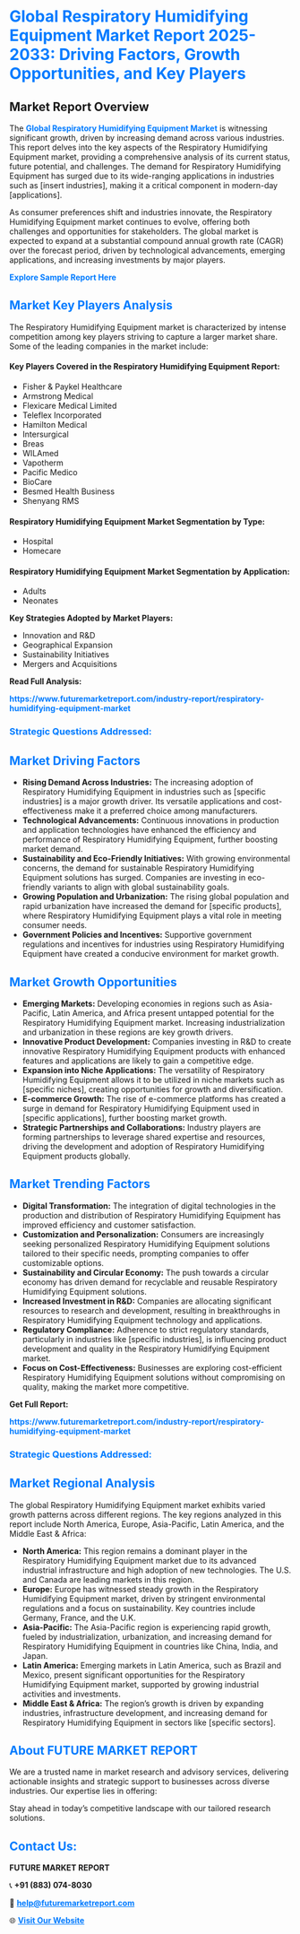 <h1 style="color: #007BFF;">Global Respiratory Humidifying Equipment Market Report 2025-2033: Driving Factors, Growth Opportunities, and Key Players</h1>

<section id="overview">
<h2>Market Report Overview</h2>
<p>The <a href="https://www.futuremarketreport.com/industry-report/respiratory-humidifying-equipment-market" style="color: #007BFF; text-decoration: none;"><strong>Global Respiratory Humidifying Equipment Market</strong></a> is witnessing significant growth, driven by increasing demand across various industries. This report delves into the key aspects of the Respiratory Humidifying Equipment market, providing a comprehensive analysis of its current status, future potential, and challenges. The demand for Respiratory Humidifying Equipment has surged due to its wide-ranging applications in industries such as [insert industries], making it a critical component in modern-day [applications].</p>
<p>As consumer preferences shift and industries innovate, the Respiratory Humidifying Equipment market continues to evolve, offering both challenges and opportunities for stakeholders. The global market is expected to expand at a substantial compound annual growth rate (CAGR) over the forecast period, driven by technological advancements, emerging applications, and increasing investments by major players.</p>
</section>

<section id="overview">
<p><a href="https://www.futuremarketreport.com/request-sample/reportId=80162" style="color: #007BFF; text-decoration: none;"><strong>Explore Sample Report Here</strong></a></p>
</section>

<section id="key-players">
<h2 style="color: #007BFF;">Market Key Players Analysis</h2>
<p>The Respiratory Humidifying Equipment market is characterized by intense competition among key players striving to capture a larger market share. Some of the leading companies in the market include:</p>
<h4>Key Players Covered in the Respiratory Humidifying Equipment Report:</h4>
<ul><li>Fisher &amp; Paykel Healthcare</li><li>Armstrong Medical</li><li>Flexicare Medical Limited</li><li>Teleflex Incorporated</li><li>Hamilton Medical</li><li>Intersurgical</li><li>Breas</li><li>WILAmed</li><li>Vapotherm</li><li>Pacific Medico</li><li>BioCare</li><li>Besmed Health Business</li><li>Shenyang RMS</li></ul>
<h4>Respiratory Humidifying Equipment Market Segmentation by Type:</h4>
<ul><li>Hospital</li><li>Homecare</li></ul>

<h4>Respiratory Humidifying Equipment Market Segmentation by Application:</h4>
<ul><li>Adults</li><li>Neonates</li></ul>
<p><strong>Key Strategies Adopted by Market Players:</strong></p>
<ul>
<li>Innovation and R&D</li>
<li>Geographical Expansion</li>
<li>Sustainability Initiatives</li>
<li>Mergers and Acquisitions</li>
</ul>
</section>

<section>
<p><strong>Read Full Analysis: </strong></p><a href="https://www.futuremarketreport.com/industry-report/respiratory-humidifying-equipment-market" style="color: #007BFF; text-decoration: none;"><strong>https://www.futuremarketreport.com/industry-report/respiratory-humidifying-equipment-market</strong></a>
<h3 style="color: #007BFF;">Strategic Questions Addressed:</h3>
</section>

<section id="driving-factors">
<h2 style="color: #007BFF;">Market Driving Factors</h2>
<ul>
<li><strong>Rising Demand Across Industries:</strong> The increasing adoption of Respiratory Humidifying Equipment in industries such as [specific industries] is a major growth driver. Its versatile applications and cost-effectiveness make it a preferred choice among manufacturers.</li>
<li><strong>Technological Advancements:</strong> Continuous innovations in production and application technologies have enhanced the efficiency and performance of Respiratory Humidifying Equipment, further boosting market demand.</li>
<li><strong>Sustainability and Eco-Friendly Initiatives:</strong> With growing environmental concerns, the demand for sustainable Respiratory Humidifying Equipment solutions has surged. Companies are investing in eco-friendly variants to align with global sustainability goals.</li>
<li><strong>Growing Population and Urbanization:</strong> The rising global population and rapid urbanization have increased the demand for [specific products], where Respiratory Humidifying Equipment plays a vital role in meeting consumer needs.</li>
<li><strong>Government Policies and Incentives:</strong> Supportive government regulations and incentives for industries using Respiratory Humidifying Equipment have created a conducive environment for market growth.</li>
</ul>
</section>

<section id="growth-opportunities">
<h2 style="color: #007BFF;">Market Growth Opportunities</h2>
<ul>
<li><strong>Emerging Markets:</strong> Developing economies in regions such as Asia-Pacific, Latin America, and Africa present untapped potential for the Respiratory Humidifying Equipment market. Increasing industrialization and urbanization in these regions are key growth drivers.</li>
<li><strong>Innovative Product Development:</strong> Companies investing in R&D to create innovative Respiratory Humidifying Equipment products with enhanced features and applications are likely to gain a competitive edge.</li>
<li><strong>Expansion into Niche Applications:</strong> The versatility of Respiratory Humidifying Equipment allows it to be utilized in niche markets such as [specific niches], creating opportunities for growth and diversification.</li>
<li><strong>E-commerce Growth:</strong> The rise of e-commerce platforms has created a surge in demand for Respiratory Humidifying Equipment used in [specific applications], further boosting market growth.</li>
<li><strong>Strategic Partnerships and Collaborations:</strong> Industry players are forming partnerships to leverage shared expertise and resources, driving the development and adoption of Respiratory Humidifying Equipment products globally.</li>
</ul>
</section>

<section id="trending-factors">
<h2 style="color: #007BFF;">Market Trending Factors</h2>
<ul>
<li><strong>Digital Transformation:</strong> The integration of digital technologies in the production and distribution of Respiratory Humidifying Equipment has improved efficiency and customer satisfaction.</li>
<li><strong>Customization and Personalization:</strong> Consumers are increasingly seeking personalized Respiratory Humidifying Equipment solutions tailored to their specific needs, prompting companies to offer customizable options.</li>
<li><strong>Sustainability and Circular Economy:</strong> The push towards a circular economy has driven demand for recyclable and reusable Respiratory Humidifying Equipment solutions.</li>
<li><strong>Increased Investment in R&D:</strong> Companies are allocating significant resources to research and development, resulting in breakthroughs in Respiratory Humidifying Equipment technology and applications.</li>
<li><strong>Regulatory Compliance:</strong> Adherence to strict regulatory standards, particularly in industries like [specific industries], is influencing product development and quality in the Respiratory Humidifying Equipment market.</li>
<li><strong>Focus on Cost-Effectiveness:</strong> Businesses are exploring cost-efficient Respiratory Humidifying Equipment solutions without compromising on quality, making the market more competitive.</li>
</ul>
</section>

<section>
<p><strong>Get Full Report: </strong></p><a href="https://www.futuremarketreport.com/industry-report/respiratory-humidifying-equipment-market" style="color: #007BFF; text-decoration: none;"><strong>https://www.futuremarketreport.com/industry-report/respiratory-humidifying-equipment-market</strong></a>
<h3 style="color: #007BFF;">Strategic Questions Addressed:</h3>
</section>


<section id="regional-analysis">
<h2 style="color: #007BFF;">Market Regional Analysis</h2>
<p>The global Respiratory Humidifying Equipment market exhibits varied growth patterns across different regions. The key regions analyzed in this report include North America, Europe, Asia-Pacific, Latin America, and the Middle East & Africa:</p>
<ul>
<li><strong>North America:</strong> This region remains a dominant player in the Respiratory Humidifying Equipment market due to its advanced industrial infrastructure and high adoption of new technologies. The U.S. and Canada are leading markets in this region.</li>
<li><strong>Europe:</strong> Europe has witnessed steady growth in the Respiratory Humidifying Equipment market, driven by stringent environmental regulations and a focus on sustainability. Key countries include Germany, France, and the U.K.</li>
<li><strong>Asia-Pacific:</strong> The Asia-Pacific region is experiencing rapid growth, fueled by industrialization, urbanization, and increasing demand for Respiratory Humidifying Equipment in countries like China, India, and Japan.</li>
<li><strong>Latin America:</strong> Emerging markets in Latin America, such as Brazil and Mexico, present significant opportunities for the Respiratory Humidifying Equipment market, supported by growing industrial activities and investments.</li>
<li><strong>Middle East & Africa:</strong> The region’s growth is driven by expanding industries, infrastructure development, and increasing demand for Respiratory Humidifying Equipment in sectors like [specific sectors].</li>
</ul>
</section>

<footer>
<h2 style="color: #007BFF;">About FUTURE MARKET REPORT</h2>
<p>We are a trusted name in market research and advisory services, delivering actionable insights and strategic support to businesses across diverse industries. Our expertise lies in offering:</p>

<p>Stay ahead in today’s competitive landscape with our tailored research solutions.</p>

<h2 style="color: #007BFF;">Contact Us:</h2>
<p><strong>FUTURE MARKET REPORT</strong></p>
<p>📞 <strong>+91 (883) 074-8030</strong></p>
<p>📧 <strong><a href="mailto:help@futuremarketreport.com" style="color: #007BFF;">help@futuremarketreport.com</a></strong></p>
<p>🌐 <strong><a href="https://www.futuremarketreport.com/" style="color: #007BFF;">Visit Our Website</a></strong></p>
</footer>